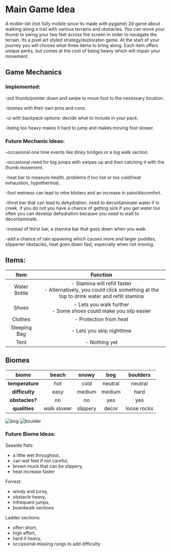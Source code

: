 # **Main Game Idea**
A moble-ish (not fully mobile since its made with pygame) 2d game about walking along a trail with various terrains and obstacles. You can move your thumb to swing your two feet across the screen in order to navagate the terrain. Its a pixel art styled strategy/exploraton game. At the start of your journey you will choose what three items to bring along. Each item offers unique perks, but comes at the cost of being heavy which will impair your movement.


## **Game Mechanics**
### Implemented:
-put thumb/pointer down and swipe to move foot to the necessary location.

-biomes with their own pros and cons.

-ui with backpack options: decide what to include in your pack.

-being too heavy makes it hard to jump and makes moving foot slower.

### Future Mechanic Ideas:
-occasional one time events like dinky bridges or a log walk section.

-occasional need for big jumps with swipes up and then catching it with the thumb movement.

-heat bar to measure health. problems if too hot or too cold(heat exhaustion, hypothermia).

-foot wetness can lead to mlre blisters and an increase in pain/discomfort.

-thirst bar that can lead to dehydration. need to decontaminate water if in creek. if you do not you have a chance of getting sick if you get water too often you can develop dehydration because you need to wait to decontaminate.

-instead of thirst bar, a stamina bar that goes down when you walk.

-add a chance of rain spawning which causes more and larger puddles, slipperier obstacles, heat goes down fast, especially when not moving.

## Items:

| Item            | Function                                                                                               |
|:---------------:|:------------------------------------------------------------------------------------------------------:|
| Water Bottle    | - Stamina will refill faster <br> - Alternatively, you could click something at the top to drink water and refill stamina |
| Shoes           | - Lets you walk further <br> - Some shoes could make you slip easier                                   |
| Clothes         | - Protection from heat                                                                                 |
| Sleeping Bag    | - Lets you skip nighttime                                                                              |
| Tent            | - Nothing yet                                                                                          |


## Biomes

| biome          | beach      | snowy      | bog        | boulders   |
|:--------------:|:----------:|:----------:|:----------:|:----------:|
| **temperature**| hot        | cold       | neutral    | neutral    |
| **difficulty** | easy       | medium     | medium     | hard       |
| **obstacles?** | no         | no         | yes        | yes        |
| **qualities**  | walk slower| slippery   | decor      | loose rocks|

![bog](https://github.com/user-attachments/assets/36538487-b0f1-410c-b7db-706751faddec)
![boulder](https://github.com/user-attachments/assets/818c54c1-4843-4f94-9556-c3c1a8cc92f3)

### Future Biome Ideas:
Seaside flats: 
- a little wet throughout, 
- can wet feet if not careful, 
- brown muck that can be slippery, 
- heat increase faster

Forrest: 
- windy and turny, 
- obstacle heavy, 
- infrequent jumps, 
- boardwalk sections

Ladder sections: 
- often short, 
- high effort, 
- hard if heavy, 
- occasional missing rungs to add difficulty
